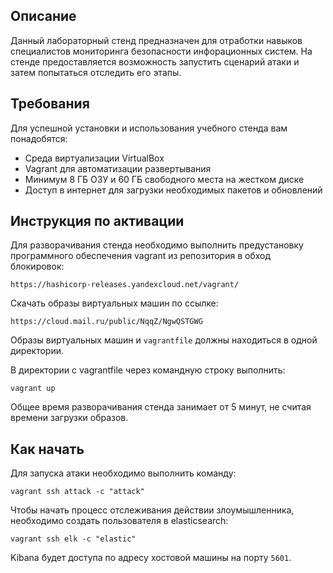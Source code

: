 ## Описание
Данный лабораторный стенд предназначен для отработки навыков специалистов мониторинга безопасности инфорационных систем. На стенде предоставляется возможность запустить сценарий атаки и затем попытаться отследить его этапы.

## Требования

Для успешной установки и использования учебного стенда вам понадобятся:

- Среда виртуализации VirtualBox
- Vagrant для автоматизации развертывания
- Минимум 8 ГБ ОЗУ и 60 ГБ свободного места на жестком диске
- Доступ в интернет для загрузки необходимых пакетов и обновлений

## Инструкция по активации
Для разворачивания стенда необходимо выполнить предустановку программного обеспечения vagrant из репозитория в обход блокировок:

`https://hashicorp-releases.yandexcloud.net/vagrant/`

Скачать образы виртуальных машин по ссылке:

`https://cloud.mail.ru/public/NqqZ/NgwQSTGWG`

Образы виртуальных машин и `vagrantfile` должны находиться в одной директории.

В директории с vagrantfile через командную строку выполнить:

`vagrant up`

Общее время разворачивания стенда занимает от 5 минут, не считая времени загрузки образов.

## Как начать
Для запуска атаки необходимо выполнить команду:

`vagrant ssh attack -c "attack"`

Чтобы начать процесс отслеживания действии злоумышленника, необходимо создать пользователя в elasticsearch:

`vagrant ssh elk -c "elastic"`

Kibana будет доступа по адресу хостовой машины на порту `5601`.

